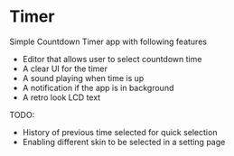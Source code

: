# Timer

Simple Countdown Timer app with following features
- Editor that allows user to select countdown time
- A clear UI for the timer
- A sound playing when time is up
- A notification if the app is in background
- A retro look LCD text

TODO:
- History of previous time selected for quick selection
- Enabling different skin to be selected in a setting page

